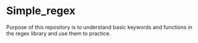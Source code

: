 # Simple_regex
Purpose of this repository is to understand basic keywords and functions in the regex library and use them to practice.

